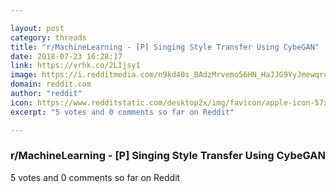 ```yaml
---

layout: post
category: threads
title: "r/MachineLearning - [P] Singing Style Transfer Using CybeGAN"
date: 2018-07-23 16:28:17
link: https://vrhk.co/2LIjsy1
image: https://i.redditmedia.com/n9kd40s_BAdzMrvemo56HN_HaJJG9YyJmewqrczawsg.jpg?s=593dcc718f9fe5b85e018f5211bb4c70
domain: reddit.com
author: "reddit"
icon: https://www.redditstatic.com/desktop2x/img/favicon/apple-icon-57x57.png
excerpt: "5 votes and 0 comments so far on Reddit"

---
```


### r/MachineLearning - [P] Singing Style Transfer Using CybeGAN

5 votes and 0 comments so far on Reddit
